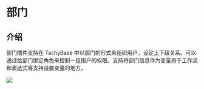 # 部门

## 介绍

部门插件支持在 TachyBase 中以部门的形式来组织用户，设定上下级关系。可以通过给部门绑定角色来控制一组用户的权限。支持将部门信息作为变量用于工作流和表达式等支持设置变量的地方。

![](/core/tachybase-core-departments-1.png)

<!-- TODO: 插入图片 -->
<!-- TODO: ##安装 -->
<!-- TODO: 插入图片 -->